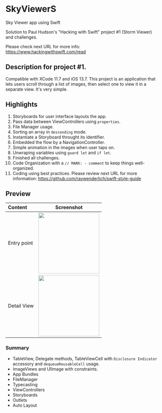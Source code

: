 # SkyViewerS
Sky Viewer app using Swift

Solution to Paul Hudson's "Hacking with Swift" project #1 (Storm Viewer) and challenges.

Please check next URL for more info: https://www.hackingwithswift.com/read

## Description for project #1.

Compatible with XCode 11.7 and iOS 13.7. This project is an application that lets users scroll through a list of images, then select one to view it in a separate view. It's very simple. 

## Highlights

1. Storyboards for user interface layouts the app.
2. Pass data between ViewControllers using `properties`.
3. File Manager usage.
4. Sorting an array in `descending` mode.
5. Instantiate a Storyboard throught its identifier.
6. Embedded the flow by a NavigationController.
7. Simple animation in the images when user taps on.
8. Unwraping variables using `guard let` and `if let`. 
9. Finished all challenges.
10. Code Organization with a `// MARK: - comment` to keep things well-organized.
11. Coding using best practices. Please review next URL for more information: https://github.com/raywenderlich/swift-style-guide


## Preview

| Content  | Screenshot |
| :---     |     :---:     | 
| Entry point  | <img src="https://user-images.githubusercontent.com/18161446/95024813-1df76b00-064b-11eb-8ff0-c77a2410ae3e.png" width=200> |
| Detail View | <img src="https://user-images.githubusercontent.com/18161446/95024824-2ea7e100-064b-11eb-9d77-e6617f2bedc5.png" width=200> |


### Summary
- TableView, Delegate methods, TableViewCell with `Disclosure Indicator` accessory and `dequeueReusableCell` usage.
- ImageViews and UIImage with constraints.
- App Bundles
- FileManager
- Typecasting
- ViewControllers
- Storyboards
- Outlets
- Auto Layout

